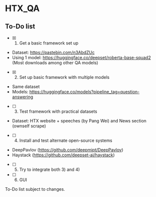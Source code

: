 # HTX_QA

## To-Do list
- [x] 1) Get a basic framework set up
- Dataset: https://pastebin.com/n3AbdZUc
- Using 1 model: https://huggingface.co/deepset/roberta-base-squad2 (Most downloads among other QA models)  
- [x] 2) Set up basic framework with multiple models
- Same dataset
- Models: https://huggingface.co/models?pipeline_tag=question-answering
- [ ] 3) Test framework with practical datasets
- Dataset: HTX website + speeches (by Pang Wei) and News section (ownself scrape)
- [ ] 4) Install and test alternate open-source systems
- DeepPavlov (https://github.com/deepmipt/DeepPavlov)
- Haystack (https://github.com/deepset-ai/haystack)
- [ ] 5) Try to integrate both 3) and 4)
- [ ] 6) GUI

To-Do list subject to changes.
